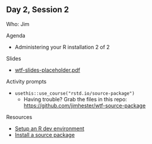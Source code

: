 ## Day 2, Session 2

Who: Jim

Agenda

  * Administering your R installation 2 of 2
  
Slides

  * [wtf-slides-placeholder.pdf](wtf-slides-placeholder.pdf)
  
Activity prompts

  * `usethis::use_course("rstd.io/source-package")`
    - Having trouble? Grab the files in this repo: <https://github.com/jimhester/wtf-source-package>

Resources

  * [Setup an R dev environment](https://whattheyforgot.org/setup-an-r-dev-environment.html)
  * [Install a source package](https://whattheyforgot.org/install-a-source-package.html)
